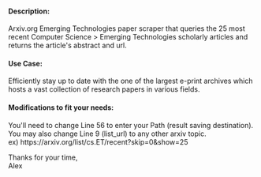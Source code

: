 <h4>Description:</h4>
<p>Arxiv.org Emerging Technologies paper scraper that queries the 25 most recent Computer Science > Emerging Technologies scholarly articles and returns the article's abstract and url.</p>

<h4>Use Case:</h4>
<p>Efficiently stay up to date with the one of the largest e-print archives which hosts a vast collection of research papers in various fields.</p>

<h4>Modifications to fit your needs:</h4>
<p>You'll need to change Line 56 to enter your Path (result saving destination).<br>
You may also change Line 9 (list_url) to any other arxiv topic.<br>
ex) https://arxiv.org/list/cs.ET/recent?skip=0&show=25</p>

<p>Thanks for your time,<br>
Alex</p>
